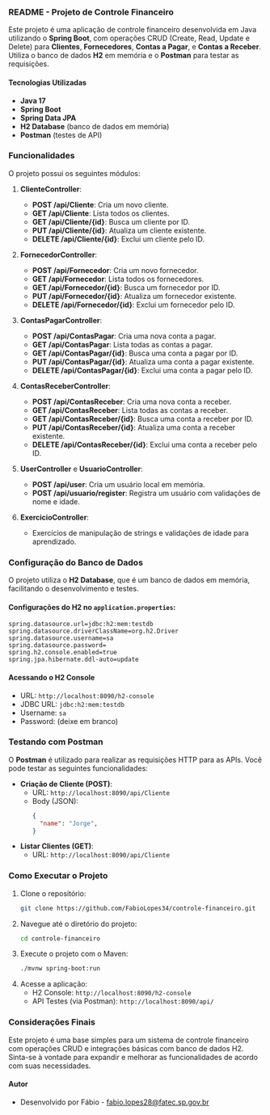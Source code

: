 ### README - Projeto de Controle Financeiro

Este projeto é uma aplicação de controle financeiro desenvolvida em Java utilizando o **Spring Boot**, com operações CRUD (Create, Read, Update e Delete) para **Clientes**, **Fornecedores**, **Contas a Pagar**, e **Contas a Receber**. Utiliza o banco de dados **H2** em memória e o **Postman** para testar as requisições.

#### Tecnologias Utilizadas

- **Java 17**
- **Spring Boot**
- **Spring Data JPA**
- **H2 Database** (banco de dados em memória)
- **Postman** (testes de API)

### Funcionalidades

O projeto possui os seguintes módulos:

1. **ClienteController**:
   - **POST /api/Cliente**: Cria um novo cliente.
   - **GET /api/Cliente**: Lista todos os clientes.
   - **GET /api/Cliente/{id}**: Busca um cliente por ID.
   - **PUT /api/Cliente/{id}**: Atualiza um cliente existente.
   - **DELETE /api/Cliente/{id}**: Exclui um cliente pelo ID.

2. **FornecedorController**:
   - **POST /api/Fornecedor**: Cria um novo fornecedor.
   - **GET /api/Fornecedor**: Lista todos os fornecedores.
   - **GET /api/Fornecedor/{id}**: Busca um fornecedor por ID.
   - **PUT /api/Fornecedor/{id}**: Atualiza um fornecedor existente.
   - **DELETE /api/Fornecedor/{id}**: Exclui um fornecedor pelo ID.

3. **ContasPagarController**:
   - **POST /api/ContasPagar**: Cria uma nova conta a pagar.
   - **GET /api/ContasPagar**: Lista todas as contas a pagar.
   - **GET /api/ContasPagar/{id}**: Busca uma conta a pagar por ID.
   - **PUT /api/ContasPagar/{id}**: Atualiza uma conta a pagar existente.
   - **DELETE /api/ContasPagar/{id}**: Exclui uma conta a pagar pelo ID.

4. **ContasReceberController**:
   - **POST /api/ContasReceber**: Cria uma nova conta a receber.
   - **GET /api/ContasReceber**: Lista todas as contas a receber.
   - **GET /api/ContasReceber/{id}**: Busca uma conta a receber por ID.
   - **PUT /api/ContasReceber/{id}**: Atualiza uma conta a receber existente.
   - **DELETE /api/ContasReceber/{id}**: Exclui uma conta a receber pelo ID.

5. **UserController** e **UsuarioController**:
   - **POST /api/user**: Cria um usuário local em memória.
   - **POST /api/usuario/register**: Registra um usuário com validações de nome e idade.

6. **ExercicioController**:
   - Exercícios de manipulação de strings e validações de idade para aprendizado.

### Configuração do Banco de Dados

O projeto utiliza o **H2 Database**, que é um banco de dados em memória, facilitando o desenvolvimento e testes. 

#### Configurações do H2 no `application.properties`:

```properties
spring.datasource.url=jdbc:h2:mem:testdb
spring.datasource.driverClassName=org.h2.Driver
spring.datasource.username=sa
spring.datasource.password=
spring.h2.console.enabled=true
spring.jpa.hibernate.ddl-auto=update
```

#### Acessando o H2 Console

- URL: `http://localhost:8090/h2-console`
- JDBC URL: `jdbc:h2:mem:testdb`
- Username: `sa`
- Password: (deixe em branco)

### Testando com Postman

O **Postman** é utilizado para realizar as requisições HTTP para as APIs. Você pode testar as seguintes funcionalidades:

- **Criação de Cliente (POST)**:
  - URL: `http://localhost:8090/api/Cliente`
  - Body (JSON):
    ```json
    {
      "name": "Jorge",
    }
    ```
- **Listar Clientes (GET)**:
  - URL: `http://localhost:8090/api/Cliente`

### Como Executar o Projeto

1. Clone o repositório:
   ```bash
   git clone https://github.com/FabioLopes34/controle-financeiro.git
   ```
2. Navegue até o diretório do projeto:
   ```bash
   cd controle-financeiro
   ```
3. Execute o projeto com o Maven:
   ```bash
   ./mvnw spring-boot:run
   ```
4. Acesse a aplicação:
   - H2 Console: `http://localhost:8090/h2-console`
   - API Testes (via Postman): `http://localhost:8090/api/`

### Considerações Finais

Este projeto é uma base simples para um sistema de controle financeiro com operações CRUD e integrações básicas com banco de dados H2. Sinta-se à vontade para expandir e melhorar as funcionalidades de acordo com suas necessidades.

#### Autor

- Desenvolvido por Fábio - fabio.lopes28@fatec.sp.gov.br